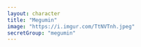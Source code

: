 ```yaml
---
layout: character
title: "Megumin"
image: "https://i.imgur.com/TtNVTnh.jpeg"
secretGroup: "megumin"
---
```

